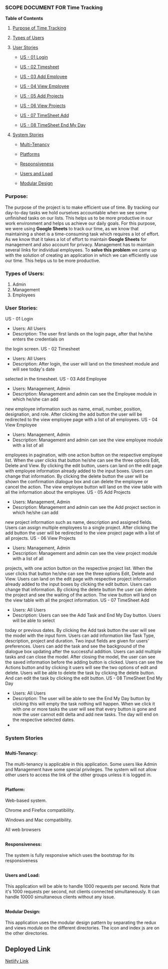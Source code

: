 

### **SCOPE DOCUMENT FOR Time Tracking**

**Table of Contents**

1. [Purpose of Time Tracking](#1)

2. [Types of Users](#2)

3. [User Stories](#3)
     - [US - 01 Login](#4)

     - [US - 02 Timesheet](#5)

     - [US - 03 Add Employee](#6)

     - [US - 04 View Employee](#7)

     - [US - 05 Add Projects](#8)

     - [US - 06 View Projects](#9)

     - [US - 07 TimeSheet Add](#10)

     - [US - 08 TimeSheet End My Day](#11)

4. [System Stories](#12)

     - [Multi-Tenancy](#13)

     - [Platforms](#14)

     - [Responsiveness](#15)

     - [Users and Load](#16)

     - [Modular Design](#17)
<a id="1"></a>
### **Purpose:**

The purpose of the project is to make efficient use of time. By tracking our day-to-day tasks we hold ourselves accountable when we see some unfinished tasks on our lists. This helps us to be more productive in our work environment and helps us achieve our daily goals. For this purpose, we were using **Google Sheets** to track our time, as we know that maintaining a sheet is a time-consuming task which requires a lot of effort. As we know that it takes a lot of effort to maintain **Google Sheets** for management and also account for privacy. Management has to maintain several links for individual employees. To **solve this problem** we came up with the solution of creating an application in which we can efficiently use our time. This helps us to be more productive.
<a id="2"></a>
### **Types of Users:**

1. Admin
2. Management
3. Employees
<a id="3"></a>
### **User Stories:**
<a id="4"></a>
US - 01 Login

- Users: All Users
- Description: The user first lands on the login page, after that he/she enters the credentials on

the login screen.
<a id="5"></a>
US - 02 Timesheet

- Users: All Users
- Description: After login, the user will land on the timesheet module and will see today's date

selected in the timesheet.
<a id="6"></a>
US - 03 Add Employee

- Users: Management, Admin
- Description: Management and admin can see the Employee module in which he/she can add

new employee information such as name, email, number, position, designation, and role. After clicking the add button the user will be redirected to the view employee page with a list of all employees.
<a id="7"></a>
US - 04 View Employee

- Users: Management, Admin
- Description: Management and admin can see the view employee module with a list of all

employees in pagination, with one action button on the respective employee list. When the user clicks that button he/she can see the three options Edit, Delete and View. By clicking the edit button, users can land on the edit page with employee information already added to the input boxes. Users can change that information. By clicking the delete button the user will be shown the confirmation dialogue box and can delete the employee or cancel the action. The view employee button will land on the view table with all the information about the employee.
<a id="8"></a>
US - 05 Add Projects

- Users: Management, Admin
- Description: Management and admin can see the Add project section in which he/she can add

new project information such as name, description and assigned fields. Users can assign multiple employees to a single project. After clicking the add button the user will be redirected to the view project page with a list of all projects.
<a id="9"></a>
US - 06 View Projects

- Users: Management, Admin
- Description: Management and admin can see the view project module with a list of all

projects, with one action button on the respective project list. When the user clicks that button he/she can see the three options Edit, Delete and View. Users can land on the edit page with respective project information already added to the input boxes by clicking the edit button. Users can change that information. By clicking the delete button the user can delete the project and see the waiting of the action. The view button will land on the view table with all the project information.
<a id="10"></a>
US - 07 TimeSheet Add

- Users: All Users
- Description: Users can see the Add Task and End My Day button. Users will be able to select

today or previous dates. By clicking the Add task button the user will see the model with the input form. Users can add information like Task Type, description, project and duration. Two input fields are given for users' preferences. Users can add the task and see the background of the dialogue box updating after the successful addition. Users can add multiple tasks and can close the model. After closing the model, the user can see the saved information before the adding button is clicked. Users can see the Actions button and by clicking it users will see the two options of edit and delete. Users will be able to delete the task by clicking the delete button. And can edit the task by clicking the edit button.
<a id="11"></a>
US - 08 TimeSheet End My Day

- Users: All Users
- Description: The user will be able to see the End My Day button by clicking this will empty the task nothing will happen. When we click it with one or more tasks the user will see that every button is gone and now the user cannot edit delta and add new tasks. The day will end on the respective selected dates.
<a id="12"></a>
-
### **System Stories**


<a id="13"></a>
-
#### **Multi-Tenancy:**

The multi-tenancy is applicable in this application. Some users like Admin and Management have some special privileges. The system will not allow other users to access the link of the other groups unless it is logged in.


<a id="14"></a>
-
#### **Platform:**

Web-based system.

Chrome and Firefox compatibility.

Windows and Mac compatibility.

All web browsers


<a id="15"></a>
-
#### **Responsiveness:**

The system is fully responsive which uses the bootstrap for its responsiveness


<a id="16"></a>
-
#### **Users and Load:**

This application will be able to handle 1000 requests per second. Note that it's 1000 requests per second, not clients connected simultaneously. It can handle 10000 simultaneous clients without any issue.


<a id="17"></a>
-
#### **Modular Design:**

This application uses the modular design pattern by separating the redux and views module on the different directories. The icon and index js are on the other directories.

## Deployed Link
[Netlify Link](https://time-tacking.netlify.app)
